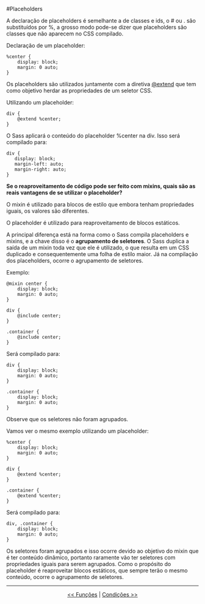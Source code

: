 #Placeholders

A declaração de placeholders é semelhante a de classes e ids, o # ou . são substituídos por %, a grosso modo pode-se dizer que placeholders são classes que não aparecem no CSS compilado.

Declaração de um placeholder:

```
%center {
    display: block;
    margin: 0 auto;
}
```

Os placeholders são utilizados juntamente com a diretiva <a href=https://github.com/Webschool-io/Curso-CSS-SASS/blob/master/Apostila/extend.md target=”_blank”>@extend</a> que tem como objetivo herdar as propriedades de um seletor CSS.

Utilizando um placeholder:

```
div {
    @extend %center;
}
```

O Sass aplicará o conteúdo do placeholder %center na div.
Isso será compilado para:

```
div {
   display: block;
   margin-left: auto;
   margin-right: auto;
}
```
**Se o reaproveitamento de código pode ser feito com mixins, quais são as reais vantagens de se utilizar o placeholder?**

O mixin é utilizado para blocos de estilo que embora tenham propriedades iguais, os valores são diferentes.

O placeholder é utilizado para reaproveitamento de blocos estáticos.

A principal diferença está na forma como o Sass compila placeholders e mixins, e a chave disso é o **agrupamento de seletores**. O Sass duplica a saída de um mixin toda vez que ele é utilizado, o que resulta em um CSS duplicado e consequentemente uma folha de estilo maior. Já na compilação dos placeholders, ocorre o agrupamento de seletores.

Exemplo:

```
@mixin center {
    display: block;
    margin: 0 auto;
}

div {
    @include center;
}

.container {
    @include center;
}
```
Será compilado para:

```
div {
    display: block;
    margin: 0 auto;
}

.container {
    display: block;
    margin: 0 auto;
}
```
Observe que os seletores não foram agrupados.

Vamos ver o mesmo exemplo utilizando um placeholder:

```
%center {
    display: block;
    margin: 0 auto;
}

div {
    @extend %center;
}

.container {
    @extend %center;
}
```
Será compilado para:

```
div, .container {
    display: block;
    margin: 0 auto;
}
```
Os seletores foram agrupados e isso ocorre devido ao objetivo do mixin que é ter conteúdo dinâmico, portanto raramente vão ter seletores com propriedades iguais para serem agrupados. Como o propósito do placeholder é reaproveitar blocos estáticos, que sempre terão o mesmo conteúdo, ocorre o agrupamento de seletores.

___

<p align="center"><a href="functions.md"  title="Anterior"><< Funções</a> | <a href="conditions.md" title="Próximo">Condições >></a></p>
